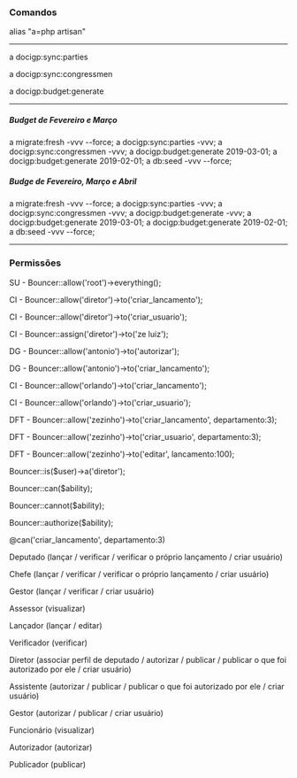 ### Comandos


alias "a=php artisan"

-----
a docigp:sync:parties 

a docigp:sync:congressmen 

a docigp:budget:generate 


-----
##### Budget de Fevereiro e Março
a migrate:fresh -vvv --force; a docigp:sync:parties -vvv; a docigp:sync:congressmen -vvv; a docigp:budget:generate 2019-03-01; a docigp:budget:generate 2019-02-01; a db:seed -vvv --force;
##### Budge de Fevereiro, Março e Abril
a migrate:fresh -vvv --force; a docigp:sync:parties -vvv; a docigp:sync:congressmen -vvv; a docigp:budget:generate -vvv; a docigp:budget:generate 2019-03-01; a docigp:budget:generate 2019-02-01; a db:seed -vvv --force;

-----

### Permissões

SU - Bouncer::allow('root')->everything();

CI - Bouncer::allow('diretor')->to('criar_lancamento'); 

CI - Bouncer::allow('diretor')->to('criar_usuario'); 

CI - Bouncer::assign('diretor')->to('ze luiz'); 


DG - Bouncer::allow('antonio')->to('autorizar'); 

DG - Bouncer::allow('antonio')->to('criar_lancamento'); 

CI - Bouncer::allow('orlando')->to('criar_lancamento'); 

CI - Bouncer::allow('orlando')->to('criar_usuario'); 


DFT - Bouncer::allow('zezinho')->to('criar_lancamento', departamento:3); 

DFT - Bouncer::allow('zezinho')->to('criar_usuario', departamento:3); 

DFT - Bouncer::allow('zezinho')->to('editar', lancamento:100); 


Bouncer::is($user)->a('diretor'); 

Bouncer::can($ability); 

Bouncer::cannot($ability); 

Bouncer::authorize($ability); 


@can('criar_lancamento', departamento:3)

Deputado (lançar / verificar / verificar o próprio lançamento / criar usuário)

Chefe (lançar / verificar / verificar o próprio lançamento / criar usuário)

Gestor (lançar / verificar / criar usuário)

Assessor (visualizar)

Lançador (lançar / editar)

Verificador (verificar)

Diretor (associar perfil de deputado / autorizar / publicar / publicar o que foi autorizado por ele / criar usuário)

Assistente (autorizar / publicar / publicar o que foi autorizado por ele / criar usuário)

Gestor (autorizar / publicar / criar usuário)

Funcionário (visualizar)

Autorizador (autorizar)

Publicador (publicar)
